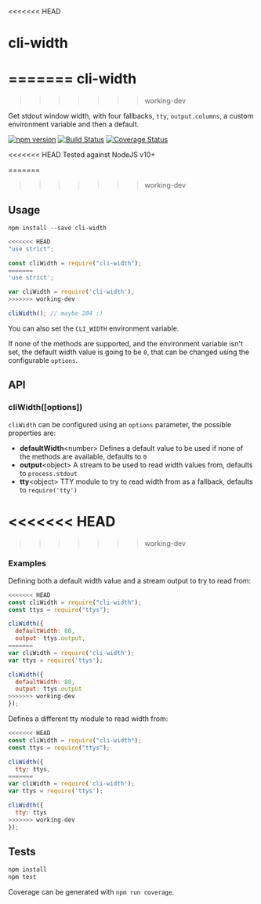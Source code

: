 <<<<<<< HEAD
# cli-width
=======
cli-width
=========
>>>>>>> working-dev

Get stdout window width, with four fallbacks, `tty`, `output.columns`, a custom environment variable and then a default.

[![npm version](https://badge.fury.io/js/cli-width.svg)](http://badge.fury.io/js/cli-width)
[![Build Status](https://travis-ci.org/knownasilya/cli-width.svg)](https://travis-ci.org/knownasilya/cli-width)
[![Coverage Status](https://coveralls.io/repos/knownasilya/cli-width/badge.svg?branch=master&service=github)](https://coveralls.io/github/knownasilya/cli-width?branch=master)

<<<<<<< HEAD
Tested against NodeJS v10+

=======
>>>>>>> working-dev
## Usage

```
npm install --save cli-width
```

```js
<<<<<<< HEAD
"use strict";

const cliWidth = require("cli-width");
=======
'use strict';

var cliWidth = require('cli-width');
>>>>>>> working-dev

cliWidth(); // maybe 204 :)
```

You can also set the `CLI_WIDTH` environment variable.

If none of the methods are supported, and the environment variable isn't set,
the default width value is going to be `0`, that can be changed using the configurable `options`.

## API

### cliWidth([options])

`cliWidth` can be configured using an `options` parameter, the possible properties are:

- **defaultWidth**\<number\> Defines a default value to be used if none of the methods are available, defaults to `0`
- **output**\<object\> A stream to be used to read width values from, defaults to `process.stdout`
- **tty**\<object\> TTY module to try to read width from as a fallback, defaults to `require('tty')`

<<<<<<< HEAD
=======

>>>>>>> working-dev
### Examples

Defining both a default width value and a stream output to try to read from:

```js
<<<<<<< HEAD
const cliWidth = require("cli-width");
const ttys = require("ttys");

cliWidth({
  defaultWidth: 80,
  output: ttys.output,
=======
var cliWidth = require('cli-width');
var ttys = require('ttys');

cliWidth({
  defaultWidth: 80,
  output: ttys.output
>>>>>>> working-dev
});
```

Defines a different tty module to read width from:

```js
<<<<<<< HEAD
const cliWidth = require("cli-width");
const ttys = require("ttys");

cliWidth({
  tty: ttys,
=======
var cliWidth = require('cli-width');
var ttys = require('ttys');

cliWidth({
  tty: ttys
>>>>>>> working-dev
});
```

## Tests

```bash
npm install
npm test
```

Coverage can be generated with `npm run coverage`.
